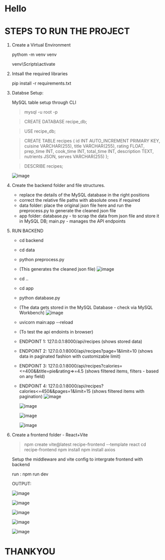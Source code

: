 # Hello 

# STEPS TO RUN THE PROJECT

1. Create a Virtual Environment

   pythom -m venv venv
   
   venv\Scripts\activate

2. Intsall the required libraries

   pip install -r requirements.txt

3. Databse Setup:

   MySQL table setup through CLI

   > mysql -u root -p
   
   > CREATE DATABASE recipe_db;
   
   > USE recipe_db;
   
   > CREATE TABLE recipes (
    id INT AUTO_INCREMENT PRIMARY KEY,
    cuisine VARCHAR(255),
    title VARCHAR(255),
    rating FLOAT,
    prep_time INT,
    cook_time INT,
    total_time INT,
    description TEXT,
    nutrients JSON,
    serves VARCHAR(255)
    );
   
   > DESCRIBE recipes;

   ![image](https://github.com/user-attachments/assets/f8464221-ab52-4aca-8cdf-a60826228d2c)


4. Create the backend folder and file structures.

   - replace the details of the MySQL database in the right positions
   - correct the relative file paths with absolute ones if required
   - data folder: place the original json file here and run the preprocess.py to generate the cleaned json file
   - app folder: database.py - to scrap the data from json file and store it in MySQL DB; main.py - manages the API endpoints

5. RUN BACKEND

   - cd backend
   - cd data
   - python preprocess.py
   - (This generates the cleaned json file)
     ![image](https://github.com/user-attachments/assets/3343e246-b653-40cc-922c-a8e359dd80ac)

   - cd ..
   - cd app
   - python database.py
   - (The data gets stored in the MySQL Database - check via MySQL Workbench)
     ![image](https://github.com/user-attachments/assets/7091d7a9-057b-4ca2-a47d-e7ccf4cf15fc)

   - uvicorn main:app --reload
   - (To test the api endoints in browser)
   - ENDPOINT 1: 127.0.0.1:8000/api/recipes (shows stored data)
   - ENDPOINT 2: 127.0.0.1:8000/api/recipes?page=1&limit=10 (shows data in paginated fashion with customizable limit)
   - ENDPOINT 3: 127.0.0.1:8000/api/recipes?calories=<=400&&title=pie&rating=>=4.5 (shows filtered items, filters - based on any field)
   - ENDPOINT 4: 127.0.0.1:8000/api/recipes?calories<=450&&pages=1&limit=15 (shows filtered items with pagination)
     ![image](https://github.com/user-attachments/assets/d9b8f7e2-50ba-4871-9702-4ab945179bce)

     ![image](https://github.com/user-attachments/assets/9673a002-0092-454d-a7ad-dc0e2b2cf313)

     ![image](https://github.com/user-attachments/assets/c4f3846b-d143-49a4-bb32-57eb8fed16a0)

     ![image](https://github.com/user-attachments/assets/c8d5952e-35ff-4ac5-8144-6ce36d3db7e9)

6. Create a frontend folder - React+Vite

   > npm create vite@latest recipe-frontend --template react
   > cd recipe-frontend
   > npm install
   > npm install axios

   Setup the middleware and vite config to intergrate frontend with backend

   run : npm run dev

   OUTPUT:

   ![image](https://github.com/user-attachments/assets/578e2672-f888-4d3f-88d4-822198d74eae)

   ![image](https://github.com/user-attachments/assets/90bebd18-ec5b-4908-afc6-a6201e3c449b)

   ![image](https://github.com/user-attachments/assets/78c33dc0-3395-4d47-9a81-f54412f8f688)

   ![image](https://github.com/user-attachments/assets/f849d712-c90e-44cb-8b37-83a41a8e56bd)

   ![image](https://github.com/user-attachments/assets/01b3e73b-2d7b-4527-bdc4-da1f0154ec02)

# THANKYOU
